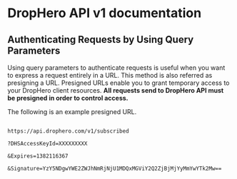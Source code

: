 DropHero API v1 documentation
=============================


Authenticating Requests by Using Query Parameters
-------------------------------------------------

Using query parameters to authenticate requests is useful when you want to express a request entirely in a URL. This method is also referred as presigning a URL. Presigned URLs enable you to grant temporary access to your DropHero client resources. **All requests send to DropHero API must be presigned in order to control access.**

The following is an example presigned URL. 

<code>
https://<span></span>api.drophero.com/v1/subscribed<br />
?DHSAccessKeyId=XXXXXXXXX<br />
&Expires=1382116367<br />
&Signature=YzY5NDgwYWE2ZWJhNmRjNjU1MDQxMGViY2Q2ZjBjMjYyMmYwYTk2Mw==
</code>
